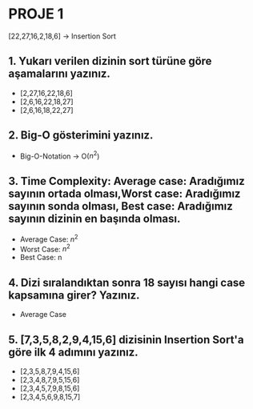 # PROJE 1 
[22,27,16,2,18,6] -> Insertion Sort

## 1. Yukarı verilen dizinin sort türüne göre aşamalarını yazınız.

* [2,27,16,22,18,6]
* [2,6,16,22,18,27]
* [2,6,16,18,22,27]

## 2. Big-O gösterimini yazınız.

* Big-O-Notation -> O($n^2$)

## 3. Time Complexity: Average case: Aradığımız sayının ortada olması,Worst case: Aradığımız sayının sonda olması, Best case: Aradığımız sayının dizinin en başında olması.

 * Average Case: $n^2$
 * Worst Case: $n^2$
 * Best Case: n

 ## 4. Dizi sıralandıktan sonra 18 sayısı hangi case kapsamına girer? Yazınız.

 * Average Case

 ## 5. [7,3,5,8,2,9,4,15,6] dizisinin Insertion Sort'a göre ilk 4 adımını yazınız.

 * [2,3,5,8,7,9,4,15,6]
 * [2,3,4,8,7,9,5,15,6]
 * [2,3,4,5,7,9,8,15,6]
 * [2,3,4,5,6,9,8,15,7]